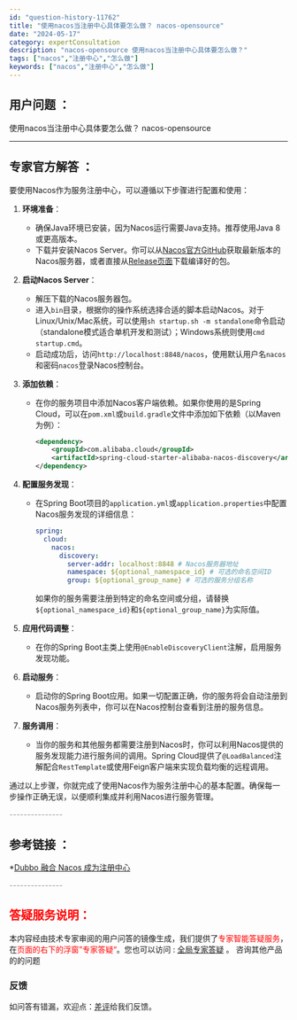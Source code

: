 ```yaml
---
id: "question-history-11762"
title: "使用nacos当注册中心具体要怎么做？ nacos-opensource"
date: "2024-05-17"
category: expertConsultation
description: "nacos-opensource 使用nacos当注册中心具体要怎么做？"
tags: ["nacos","注册中心","怎么做"]
keywords: ["nacos","注册中心","怎么做"]
---
```


## 用户问题 ： 
 使用nacos当注册中心具体要怎么做？ nacos-opensource 

---------------
## 专家官方解答 ：

要使用Nacos作为服务注册中心，可以遵循以下步骤进行配置和使用：

1. **环境准备**：
   - 确保Java环境已安装，因为Nacos运行需要Java支持。推荐使用Java 8或更高版本。
   - 下载并安装Nacos Server。你可以从[Nacos官方GitHub](https://github.com/alibaba/nacos)获取最新版本的Nacos服务器，或者直接从[Release页面](https://github.com/alibaba/nacos/releases)下载编译好的包。

2. **启动Nacos Server**：
   - 解压下载的Nacos服务器包。
   - 进入`bin`目录，根据你的操作系统选择合适的脚本启动Nacos。对于Linux/Unix/Mac系统，可以使用`sh startup.sh -m standalone`命令启动（standalone模式适合单机开发和测试）；Windows系统则使用`cmd startup.cmd`。
   - 启动成功后，访问`http://localhost:8848/nacos`，使用默认用户名`nacos`和密码`nacos`登录Nacos控制台。

3. **添加依赖**：
   - 在你的服务项目中添加Nacos客户端依赖。如果你使用的是Spring Cloud，可以在`pom.xml`或`build.gradle`文件中添加如下依赖（以Maven为例）：
     ```xml
     <dependency>
         <groupId>com.alibaba.cloud</groupId>
         <artifactId>spring-cloud-starter-alibaba-nacos-discovery</artifactId>
     </dependency>
     ```

4. **配置服务发现**：
   - 在Spring Boot项目的`application.yml`或`application.properties`中配置Nacos服务发现的详细信息：
     ```yaml
     spring:
       cloud:
         nacos:
           discovery:
             server-addr: localhost:8848 # Nacos服务器地址
             namespace: ${optional_namespace_id} # 可选的命名空间ID
             group: ${optional_group_name} # 可选的服务分组名称
     ```
     如果你的服务需要注册到特定的命名空间或分组，请替换`${optional_namespace_id}`和`${optional_group_name}`为实际值。

5. **应用代码调整**：
   - 在你的Spring Boot主类上使用`@EnableDiscoveryClient`注解，启用服务发现功能。

6. **启动服务**：
   - 启动你的Spring Boot应用。如果一切配置正确，你的服务将会自动注册到Nacos服务列表中，你可以在Nacos控制台查看到注册的服务信息。

7. **服务调用**：
   - 当你的服务和其他服务都需要注册到Nacos时，你可以利用Nacos提供的服务发现能力进行服务间的调用。Spring Cloud提供了`@LoadBalanced`注解配合`RestTemplate`或使用Feign客户端来实现负载均衡的远程调用。

通过以上步骤，你就完成了使用Nacos作为服务注册中心的基本配置。确保每一步操作正确无误，以便顺利集成并利用Nacos进行服务管理。


<font color="#949494">---------------</font> 


## 参考链接 ：

*[Dubbo 融合 Nacos 成为注册中心](https://nacos.io/docs/latest/ecology/use-nacos-with-dubbo)


 <font color="#949494">---------------</font> 
 


## <font color="#FF0000">答疑服务说明：</font> 

本内容经由技术专家审阅的用户问答的镜像生成，我们提供了<font color="#FF0000">专家智能答疑服务</font>，在<font color="#FF0000">页面的右下的浮窗”专家答疑“</font>。您也可以访问 : [全局专家答疑](https://opensource.alibaba.com/chatBot) 。 咨询其他产品的的问题

### 反馈
如问答有错漏，欢迎点：[差评](https://ai.nacos.io/user/feedbackByEnhancerGradePOJOID?enhancerGradePOJOId=13789)给我们反馈。
